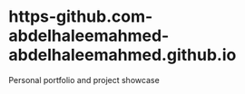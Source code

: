 # https-github.com-abdelhaleemahmed-abdelhaleemahmed.github.io
Personal portfolio and project showcase

